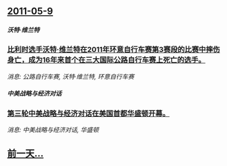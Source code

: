 ## [2011-05-9](/news/2011/05/9/index.md)

##### 沃特·维兰特
### [比利时选手沃特·维兰特在2011年环意自行车赛第3赛段的比赛中摔伤身亡，成为16年来首个在三大国际公路自行车赛上死亡的选手。](/news/2011/05/9/比利时选手沃特-维兰特在2011年环意自行车赛第3赛段的比赛中摔伤身亡-成为16年来首个在三大国际公路自行车赛上死亡的选.md)
_消息: 公路自行车赛, 沃特·维兰特, 环意自行车赛_

##### 中美战略与经济对话
### [第三轮中美战略与经济对话在美国首都华盛顿开幕。](/news/2011/05/9/第三轮中美战略与经济对话在美国首都华盛顿开幕.md)
_消息: 中美战略与经济对话, 华盛顿_

## [前一天...](/news/2011/05/8/index.md)

